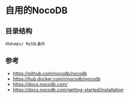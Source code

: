 # 自用的NocoDB

## 目录结构

    dbdumps/ MySQL备份

## 参考

- https://github.com/nocodb/nocodb
- https://hub.docker.com/r/nocodb/nocodb
- https://docs.nocodb.com/
- https://docs.nocodb.com/getting-started/installation
